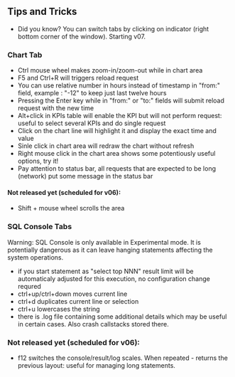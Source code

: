 ## Tips and Tricks

* Did you know? You can switch tabs by clicking on indicator (right bottom corner of the window). Starting v07.

### Chart Tab
* Ctrl mouse wheel makes zoom-in/zoom-out while in chart area
* F5 and Ctrl+R will triggers reload request
* You can use relative number in hours instead of timestamp in "from:" field, example : "-12" to keep just last twelve hours
* Pressing the Enter key while in "from:" or "to:" fields will submit reload request with the new time
* Alt+click in KPIs table will enable the KPI but will not perform request: useful to select several KPIs and do single request
* Click on the chart line will highlight it and display the exact time and value
* Sinle click in chart area will redraw the chart without refresh
* Right mouse click in the chart area shows some potentiously useful options, try it!
* Pay attention to status bar, all requests that are expected to be long (network) put some message in the status bar

#### Not released yet (scheduled for v06):
* Shift + mouse wheel scrolls the area

### SQL Console Tabs
Warning: SQL Console is only available in Experimental mode. It is potentially dangerous as it can leave hanging statements affecting the system operations. 

* if you start statement as "select top NNN" result limit will be automaticaly adjusted for this execution, no configuration change requred
* ctrl+up/ctrl+down moves current line
* ctrl+d duplicates current line or selection
* ctrl+u lowercases the string
* there is .log file containing some additional details which may be useful in certain cases. Also crash callstacks stored there.

### Not released yet (scheduled for v06):
* f12 switches the console/result/log scales. When repeated - returns the previous layout: useful for managing long statements.
